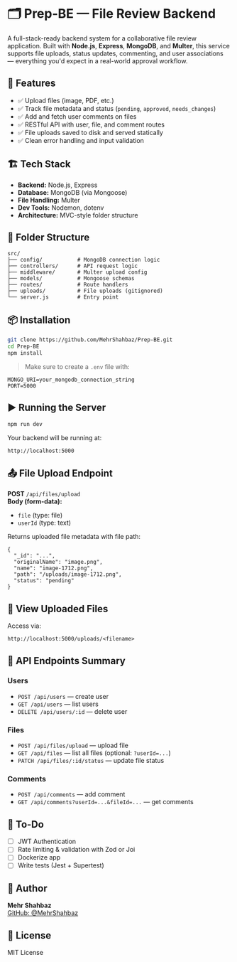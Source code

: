 # 🗂️ Prep-BE — File Review Backend

A full-stack-ready backend system for a collaborative file review application. Built with **Node.js**, **Express**, **MongoDB**, and **Multer**, this service supports file uploads, status updates, commenting, and user associations — everything you'd expect in a real-world approval workflow.

## 🚀 Features

- ✅ Upload files (image, PDF, etc.)
- ✅ Track file metadata and status (`pending`, `approved`, `needs_changes`)
- ✅ Add and fetch user comments on files
- ✅ RESTful API with user, file, and comment routes
- ✅ File uploads saved to disk and served statically
- ✅ Clean error handling and input validation

## 🏗️ Tech Stack

- **Backend:** Node.js, Express
- **Database:** MongoDB (via Mongoose)
- **File Handling:** Multer
- **Dev Tools:** Nodemon, dotenv
- **Architecture:** MVC-style folder structure

## 📁 Folder Structure

```
src/
├── config/           # MongoDB connection logic
├── controllers/      # API request logic
├── middleware/       # Multer upload config
├── models/           # Mongoose schemas
├── routes/           # Route handlers
├── uploads/          # File uploads (gitignored)
└── server.js         # Entry point
```

## 📦 Installation

```bash
git clone https://github.com/MehrShahbaz/Prep-BE.git
cd Prep-BE
npm install
```

> Make sure to create a `.env` file with:
```
MONGO_URI=your_mongodb_connection_string
PORT=5000
```

## ▶️ Running the Server

```bash
npm run dev
```

Your backend will be running at:
```
http://localhost:5000
```

## 📤 File Upload Endpoint

**POST** `/api/files/upload`  
**Body (form-data):**
- `file` (type: file)
- `userId` (type: text)

Returns uploaded file metadata with file path:
```
{
  "_id": "...",
  "originalName": "image.png",
  "name": "image-1712.png",
  "path": "/uploads/image-1712.png",
  "status": "pending"
}
```

## 📂 View Uploaded Files

Access via:
```
http://localhost:5000/uploads/<filename>
```

## 🧪 API Endpoints Summary

### Users
- `POST /api/users` — create user
- `GET /api/users` — list users
- `DELETE /api/users/:id` — delete user

### Files
- `POST /api/files/upload` — upload file
- `GET /api/files` — list all files (optional: `?userId=...`)
- `PATCH /api/files/:id/status` — update file status

### Comments
- `POST /api/comments` — add comment
- `GET /api/comments?userId=...&fileId=...` — get comments

## 🧹 To-Do

- [ ] JWT Authentication
- [ ] Rate limiting & validation with Zod or Joi
- [ ] Dockerize app
- [ ] Write tests (Jest + Supertest)

## 🙌 Author

**Mehr Shahbaz**  
[GitHub: @MehrShahbaz](https://github.com/MehrShahbaz)

## 📄 License

MIT License